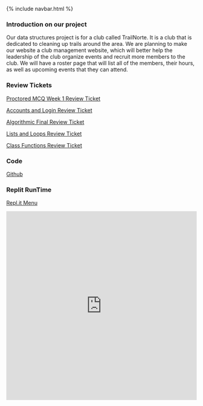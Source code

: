 {% include navbar.html %}

### Introduction on our project
Our data structures project is for a club called TrailNorte. It is a club that is dedicated to cleaning up trails around the area. We are planning to make our website a club management website, which will better help the leadership of the club organize events and recruit more members to the club. We will have a roster page that will list all of the members, their hours, as well as upcoming events that they can attend. 

### Review Tickets

[Proctored MCQ Week 1 Review Ticket](https://github.com/NoahJ214/NoahJengCSP/issues/5)

[Accounts and Login Review Ticket](https://github.com/rohitd3/rohit-csp3/issues/5)

[Algorithmic Final Review Ticket](https://github.com/NoahJ214/NoahJengCSP/issues/3)

[Lists and Loops Review Ticket](https://github.com/NoahJ214/NoahJengCSP/issues/1)

[Class Functions Review Ticket](https://github.com/NoahJ214/NoahJengCSP/issues/2)

### Code
[Github](https://github.com/NoahJ214/Team-Screwdrivers)

### Replit RunTime
[Repl.it Menu](https://replit.com/@NoahJeng/NoahJengCSP)

<iframe frameborder= "0" width="100%" height="500px" src="https://replit.com/@NoahJeng/NoahJengCSP?embed=true">
